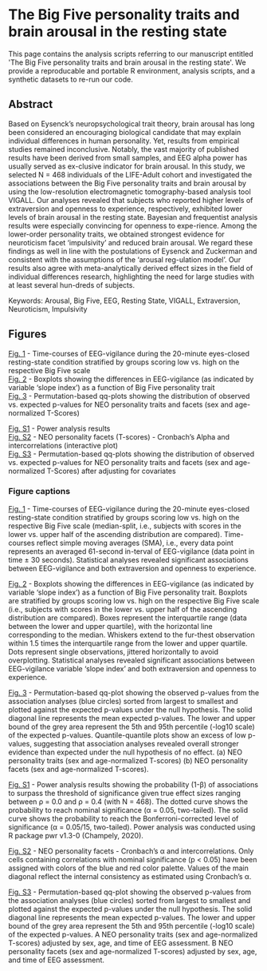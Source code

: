 # The Big Five personality traits and brain arousal in the resting state            

This page contains the analysis scripts referring to our manuscript entitled 'The Big Five personality traits and brain arousal in the resting state'. We provide a reproducable and portable R environment, analysis scripts, and a synthetic datasets to re-run our code.

## Abstract
Based on Eysenck’s neuropsychological trait theory, brain arousal has long been considered an encouraging biological candidate that may explain individual differences in human personality. Yet, results from empirical studies remained inconclusive. Notably, the vast majority of published results have been derived from small samples, and EEG alpha power has usually served as ex-clusive indicator for brain arousal. In this study, we selected N = 468 individuals of the LIFE-Adult cohort and investigated the associations between the Big Five personality traits and brain arousal by using the low-resolution electromagnetic tomography-based analysis tool VIGALL. Our analyses revealed that subjects	 who reported higher levels of extraversion and openness to experience, respectively, exhibited lower levels of brain arousal in the resting state. Bayesian and frequentist analysis results were especially convincing for openness to expe-rience. Among the lower-order personality traits, we obtained strongest evidence for neuroticism facet ‘impulsivity’ and reduced brain arousal. We regard these findings as well in line with the postulations of Eysenck and Zuckerman and consistent with the assumptions of the ‘arousal reg-ulation model’. Our results also agree with meta-analytically derived effect sizes in the field of individual differences research, highlighting the need for large studies with at least several hun-dreds of subjects.

Keywords: Arousal, Big Five, EEG, Resting State, VIGALL, Extraversion, Neuroticism, Impulsivity


## Figures
[Fig. 1](https://pjawinski.github.io/bigv/code/figures/timeseries.png) - Time-courses of EEG-vigilance during the 20-minute eyes-closed resting-state condition stratified by groups scoring low vs. high on the respective Big Five scale<br>
[Fig. 2](https://pjawinski.github.io/bigv/code/figures/boxplots.png) - Boxplots showing the differences in EEG-vigilance (as indicated by variable ‘slope index’) as a function of Big Five personality trait<br>
[Fig. 3](https://pjawinski.github.io/bigv/code/figures/qqplot_full.png) - Permutation-based qq-plots showing the distribution of observed vs. expected p-values for NEO personality traits and facets (sex and age-normalized T-Scores)<br>

[Fig. S1](https://pjawinski.github.io/bigv/code/figures/power.png) - Power analysis results<br>
[Fig. S2](https://pjawinski.github.io/bigv/code/figures/intercorr_facets.html) - NEO personality facets (T-scores) - Cronbach’s Alpha and intercorrelations (interactive plot)<br>
[Fig. S3](https://pjawinski.github.io/bigv/code/figures/qqplot_partial.png) - Permutation-based qq-plots showing the distribution of observed vs. expected p-values for NEO personality traits and facets (sex and age-normalized T-Scores) after adjusting for covariates<br>

### Figure captions
[Fig. 1](https://pjawinski.github.io/bigv/code/figures/timeseries.png) - Time-courses of EEG-vigilance during the 20-minute eyes-closed resting-state condition stratified by groups scoring low vs. high on the respective Big Five scale (median-split, i.e., subjects with scores in the lower vs. upper half of the ascending distribution are compared). Time-courses reflect simple moving averages (SMA), i.e., every data point represents an averaged 61-second in-terval of EEG-vigilance (data point in time ± 30 seconds). Statistical analyses revealed significant associations between EEG-vigilance and both extraversion and openness to experience.<br>

[Fig. 2](https://pjawinski.github.io/bigv/code/figures/boxplots.png) - Boxplots showing the differences in EEG-vigilance (as indicated by variable ‘slope index’) as a function of Big Five personality trait. Boxplots are stratified by groups scoring low vs. high on the respective Big Five scale (i.e., subjects with scores in the lower vs. upper half of the ascending distribution are compared). Boxes represent the interquartile range (data between the lower and upper quartile), with the horizontal line corresponding to the median. Whiskers extend to the fur-thest observation within 1.5 times the interquartile range from the lower and upper quartile. Dots represent single observations, jittered horizontally to avoid overplotting. Statistical analyses revealed significant associations between EEG-vigilance variable ‘slope index’ and both extraversion and openness to experience.<br>

[Fig. 3](https://pjawinski.github.io/bigv/code/figures/qqplot_full.png) - Permutation-based qq-plot showing the observed p-values from the association analyses (blue circles) sorted from largest to smallest and plotted against the expected p-values under the null hypothesis. The solid diagonal line represents the mean expected p-values. The lower and upper bound of the grey area represent the 5th and 95th percentile (-log10 scale) of the expected p-values. Quantile-quantile plots show an excess of low p-values, suggesting that association analyses revealed overall stronger evidence than expected under the null hypothesis of no effect. (a) NEO personality traits (sex and age-normalized T-scores) (b) NEO personality facets (sex and age-normalized T-scores). <br>


[Fig. S1](https://pjawinski.github.io/bigv/code/figures/power.pdf) - Power analysis results showing the probability (1-β) of associations to surpass the threshold of significance given true effect sizes ranging between ρ = 0.0 and ρ = 0.4 (with N = 468). The dotted curve shows the probability to reach nominal significance (α = 0.05, two-tailed). The solid curve shows the probability to reach the Bonferroni-corrected level of significance (α = 0.05/15, two-tailed). Power analysis was conducted using R package pwr v1.3-0 (Champely, 2020).<br>

[Fig. S2](https://pjawinski.github.io/bigv/code/figures/intercorr_facets.html) - NEO personality facets - Cronbach’s α and intercorrelations. Only cells containing correlations with nominal significance (p < 0.05) have been assigned with colors of the blue and red color palette. Values of the main diagonal reflect the internal consistency as estimated using Cronbach’s α.<br>

[Fig. S3](https://pjawinski.github.io/bigv/code/figures/qqplot_partial.png) - Permutation-based qq-plot showing the observed p-values from the association analyses (blue circles) sorted from largest to smallest and plotted against the expected p-values under the null hypothesis. The solid diagonal line represents the mean expected p-values. The lower and upper bound of the grey area represent the 5th and 95th percentile (-log10 scale) of the expected p-values. A NEO personality traits (sex and age-normalized T-scores) adjusted by sex, age, and time of EEG assessment. B NEO personality facets (sex and age-normalized T-scores) adjusted by sex, age, and time of EEG assessment.<br>
